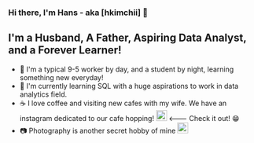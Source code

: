 ### Hi there, I'm Hans - aka [hkimchii] 👋

## I'm a Husband, A Father, Aspiring Data Analyst, and a Forever Learner!

- 👔 I'm a typical 9-5 worker by day, and a student by night, learning something new everyday!
- 🌱 I'm currently learning SQL with a huge aspirations to work in data analytics field.
- ☕ I love coffee and visiting new cafes with my wife. We have an instagram dedicated to our cafe hopping! [<img alt="hkimchii | Instagram" width="22px" src="https://cdn-icons-png.flaticon.com/512/2111/2111463.png" />][instagram] <--- Check it out! 😁
- 📷 Photography is another secret hobby of mine [<img alt="hkimchii | Instagram" width="22px" src="https://cdn-icons-png.flaticon.com/512/2111/2111463.png" />][instagram2]

<br />
<br />

[instagram]: https://www.instagram.com/dear.mate/?hl=en
[instagram2]: https://www.instagram.com/hanskim_khk/?hl=en
